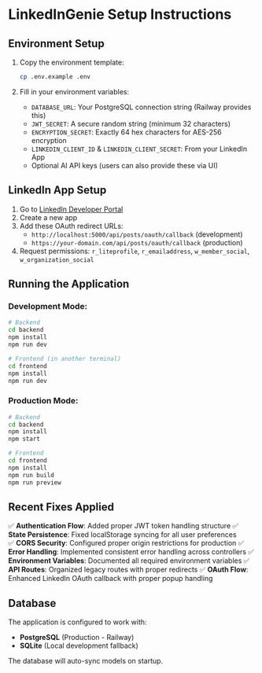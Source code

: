 # LinkedInGenie Setup Instructions

## Environment Setup

1. Copy the environment template:
   ```bash
   cp .env.example .env
   ```

2. Fill in your environment variables:
   - `DATABASE_URL`: Your PostgreSQL connection string (Railway provides this)
   - `JWT_SECRET`: A secure random string (minimum 32 characters)
   - `ENCRYPTION_SECRET`: Exactly 64 hex characters for AES-256 encryption
   - `LINKEDIN_CLIENT_ID` & `LINKEDIN_CLIENT_SECRET`: From your LinkedIn App
   - Optional AI API keys (users can also provide these via UI)

## LinkedIn App Setup

1. Go to [LinkedIn Developer Portal](https://developer.linkedin.com/)
2. Create a new app
3. Add these OAuth redirect URLs:
   - `http://localhost:5000/api/posts/oauth/callback` (development)
   - `https://your-domain.com/api/posts/oauth/callback` (production)
4. Request permissions: `r_liteprofile`, `r_emailaddress`, `w_member_social`, `w_organization_social`

## Running the Application

### Development Mode:
```bash
# Backend
cd backend
npm install
npm run dev

# Frontend (in another terminal)
cd frontend
npm install
npm run dev
```

### Production Mode:
```bash
# Backend
cd backend
npm install
npm start

# Frontend
cd frontend
npm install
npm run build
npm run preview
```

## Recent Fixes Applied

✅ **Authentication Flow**: Added proper JWT token handling structure
✅ **State Persistence**: Fixed localStorage syncing for all user preferences  
✅ **CORS Security**: Configured proper origin restrictions for production
✅ **Error Handling**: Implemented consistent error handling across controllers
✅ **Environment Variables**: Documented all required environment variables
✅ **API Routes**: Organized legacy routes with proper redirects
✅ **OAuth Flow**: Enhanced LinkedIn OAuth callback with proper popup handling

## Database

The application is configured to work with:
- **PostgreSQL** (Production - Railway)
- **SQLite** (Local development fallback)

The database will auto-sync models on startup.
